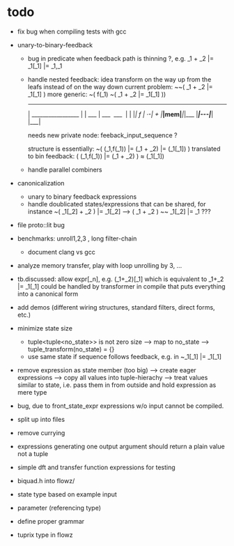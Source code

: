 # todo

* fix bug when compiling tests with gcc
* unary-to-binary-feedback
  - bug in predicate when feedback path is thinning ?, e.g.  _1 + _2 |= _1[_1] |= _1,_1
  - handle nested feedback: idea transform on the way up from the leafs instead of on the way down
    current problem:
      ~~( _1 + _2 |= _1[_1] )
    more generic:
      ~( f(_1) ~( _1 + _2 |= _1[_1] ))
       ___________________________
      |        _________________  |
      |  ___  |  ___     ___    | |
      |_| f | ·-| + |___|mem|___|_|___
        |___|---|___|   |___|

    needs new private node: feeback_input_sequence ?

    structure is essentially:    ~( (_1,f(_1))  |= (_1 + _2)   |=  (_1[_1]) )
    translated to bin feedback:   ( (_1,f(_1))  |= (_1 + _2) )  ≈  (_1[_1])

  - handle parallel combiners

* canonicalization
  - unary to binary feedback expressions
  - handle doublicated states/expressions that can be shared, for instance
    ~( _1[_2] + _2 ) |= _1[_2]   -->  ( _1 + _2 ) ~~ _1[_2] |= _1 ???

* file proto::lit bug
* benchmarks: unroll1,2,3 , long filter-chain
  * document clang vs gcc

* analyze memory transfer, play with loop unrolling by 3, ...

* tb.discussed: allow expr[_n], e.g. (_1+_2)[_1]  which is equivalent to _1+_2 |= _1[_1]
                could be handled by transformer in compile that puts everything into a canonical form

* add demos (different wiring structures, standard filters, direct forms, etc.)
* minimize state size
  * tuple<tuple<no_state>> is not zero size
    --> map to no_state
    --> tuple_transform(no_state) = {}
  * use same state if sequence follows feedback, e.g. in ~_1[_1] |= _1[_1]
* remove expression as state member (too big)
  --> create eager expressions
  --> copy all values into tuple-hierachy
  --> treat values similar to state, i.e. pass them in from outside
      and hold expression as mere type
* bug, due to front_state_expr expressions w/o input cannot be compiled.
* split up into files
* remove currying
* expressions generating one output argument should return a plain value not a tuple<T>
* simple dft and transfer function expressions for testing
* biquad.h into flowz/
* state type based on example input
* parameter (referencing type)
* define proper grammar
* tuprix type in flowz
